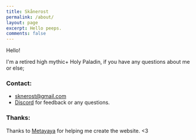 ```yaml
---
title: Skånerost
permalink: /about/
layout: page
excerpt: Hello peeps.
comments: false
---
```


Hello!

I'm a retired high mythic+ Holy Paladin, if you have any questions about me or else;

### Contact:

- sknerost@gmail.com
- [Discord](https://discord.gg/b5Pa2gvGjS) for feedback or any questions.


### Thanks:

Thanks to [Metayaya](https://www.twitch.tv/metayaya_) for helping me create the website. <3




